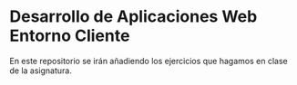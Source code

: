 # Desarrollo de Aplicaciones Web Entorno Cliente

En este repositorio se irán añadiendo los ejercicios que hagamos en clase de la asignatura.